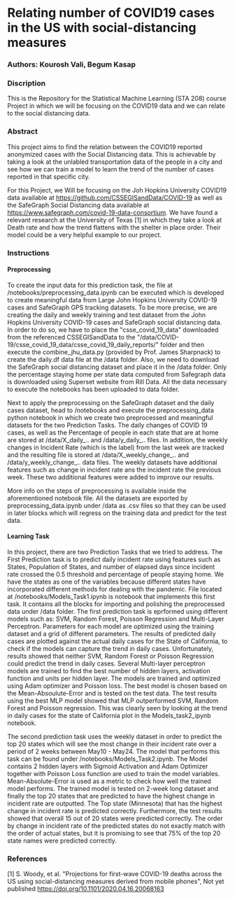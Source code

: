 # Relating number of COVID19 cases in the US with social-distancing measures

### Authors: Kourosh Vali, Begum Kasap

### Discription

This is the Repository for the Statistical Machine Learning (STA 208) course Project in which we will be focusing on the COVID19 data and we can relate to the social distancing data.

### Abstract

This project aims to find the relation between the COVID19 reported anonymized cases with the Social Distancing data. This is achievable by taking a look at the unlabled transportation data of the people in a city and see how we can train a model to learn the trend of the number of cases reported in that specific city. 

For this Project, we Will be focusing on the Joh Hopkins University COVID19 data available at https://github.com/CSSEGISandData/COVID-19 as well as the SafeGraph Social Distancing data available at https://www.safegraph.com/covid-19-data-consortium. We have found a relevant research at the University of Texas [1] in which they take a look at Death rate and how the trend flattens with the shelter in place order. Their model could be a very helpful example to our project.

### Instructions


#### Preprocessing
To create the input data for this prediction task, the file at /notebooks/preprocessing_data.ipynb can be executed which is developed to create meaningful data from Large John Hopkins University COVID-19 cases and SafeGraph GPS tracking datasets. To be more precise, we are creating the daily and weekly training and test dataset from the John Hopkins University COVID-19 cases and SafeGraph social distancing data. In order to do so, we have to place the "csse_covid_19_data" downloaded from the referenced CSSEGISandData to the "/data/COVID-19/csse_covid_19_data/csse_covid_19_daily_reports/" folder and then execute the combine_jhu_data.py (provided by Prof. James Sharpnack) to create the daily.df data file at the /data folder. Also, we need to download the SafeGraph social distancing dataset and place it in the /data folder. Only the percentage staying home per state data computed from Safegraph data is downloaded using Superset website from Rill Data. All the data necessary to execute the notebooks has been uploaded to data folder. 

Next to apply the preprocessing on the SafeGraph dataset and the daily cases dataset, head to /notebooks and execute the preprocessing_data python notebook in which we create two preprocessed and meaningful datasets for the two Prediction Tasks. The daily changes of COVID 19 cases, as well as the Percentage of people in each state that are at home are stored at /data/X_daily_.. and /data/y_daily_.. files. In addition, the weekly changes in Incident Rate (which is the label) from the last week are tracked and the resulting file is stored at /data/X_weekly_change_.. and /data/y_weekly_change_.. data files. The weekly datasets have additional features such as change in incident rate ans the incident rate the previous week. These two additional features were added to improve our results.

More info on the steps of preprocessing is available inside the aforementioned notebook file. All the datasets are exported by preprocessing_data.ipynb under /data as .csv files so that they can be used in later blocks which will regress on the training data and predict for the test data. 

#### Learning Task

In this project, there are two Prediction Tasks that we tried to address. The First Prediction task is to predict daily incident rate using features such as States, Population of States, and number of elapsed days since incident rate crossed the 0.5 threshold and percentage of people staying home. We have the states as one of the variables because different states have incorporated different methods for dealing with the pandemic. File located at /notebooks/Models_Task1.ipynb is notebook that implements this first task. It contains all the blocks for importing and polishing the preprocessed data under /data folder. The first prediction task is eprformed using different models such as: SVM, Random Forest, Poisson Regression and Multi-Layer Perceptron. Parameters for each model are optimized using the training dataset and a grid of different parameters. The results of predicted daily cases are plotted against the actual daily cases for the State of California, to check if the models can capture the trend in daily cases. Unfortunately, results showed that neither SVM, Random Forest or Poisson Regression could predict the trend in daily cases. Several Multi-layer perceptron models are trained to find the best number of hidden layers, activation function and units per hidden layer. The models are trained and optimized using Adam optimizer and Poisson loss. The best model is chosen based on the Mean-Absoulute-Error and is tested on the test data. The test results using the best MLP model showed that MLP outperformed SVM, Random Forest and Poisson regression. This was clearly seen by looking at the trend in daily cases for the state of California plot in the Models_task2_ipynb notebook.

The second prediction task uses the weekly dataset in order to predict the top 20 states which will see the most change in their incident rate over a period of 2 weeks between May10 - May24. The model that performs this task can be found under /notebooks/Models_Task2.ipynb. The Model contains 2 hidden layers with Sigmoid Activation and Adam Optimizer together with  Poisson Loss function are used to train the model variables. Mean-Absolute-Error is used as a metric to check how well the trained model performs. The trained model is tested on 2-week long dataset and finally the top 20 states that are predicted to have the highest change in incident rate are outputted. The Top state (Minnesota) that has the highest change in incident rate is predicted correctly. Furthermore, the test results showed that overall 15 out of 20 states were predicted correctly. The order by change in incident rate of the predicted states do not exactly match with the order of actual states, but it is promising to see that 75% of the top 20 state names were predicted correctly. 



### References
[1] S. Woody, et al. "Projections for first-wave COVID-19 deaths across the US using social-distancing measures derived from mobile phones", Not yet published https://doi.org/10.1101/2020.04.16.20068163
